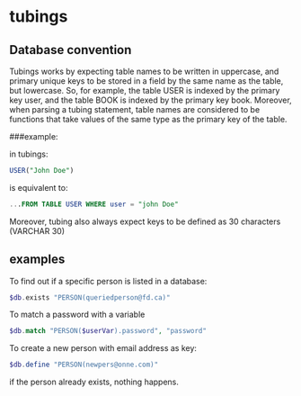 # tubings

## Database convention
Tubings works by expecting table names to be written in uppercase, and primary unique keys to be stored in a field by the same name as the table, but lowercase. So, for example, the table USER is indexed by the primary key user, and the table BOOK is indexed by the primary key book. Moreover, when parsing a tubing statement, table names are considered to be functions that take values of the same type as the primary key of the table. 

###example: 

in tubings:

```sql
USER("John Doe")
```

is equivalent to: 

```sql
...FROM TABLE USER WHERE user = "john Doe"
```

Moreover, tubing also always expect keys to be defined as 30 characters (VARCHAR 30)











## examples

To find out if a specific person is listed in a database: 
```php
$db.exists "PERSON(queriedperson@fd.ca)"
```

To match a password with a variable
```php
$db.match "PERSON($userVar).password", "password"
```

To create a new person with email address as key:
```php
$db.define "PERSON(newpers@onne.com)"
```
if the person already exists, nothing happens. 
